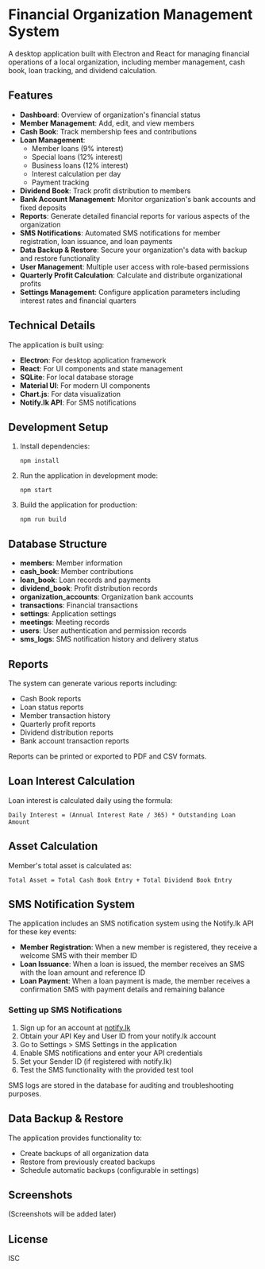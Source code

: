 # Financial Organization Management System

A desktop application built with Electron and React for managing financial operations of a local organization, including member management, cash book, loan tracking, and dividend calculation.

## Features

- **Dashboard**: Overview of organization's financial status
- **Member Management**: Add, edit, and view members
- **Cash Book**: Track membership fees and contributions
- **Loan Management**: 
  - Member loans (9% interest)
  - Special loans (12% interest)
  - Business loans (12% interest)
  - Interest calculation per day
  - Payment tracking
- **Dividend Book**: Track profit distribution to members
- **Bank Account Management**: Monitor organization's bank accounts and fixed deposits
- **Reports**: Generate detailed financial reports for various aspects of the organization
- **SMS Notifications**: Automated SMS notifications for member registration, loan issuance, and loan payments
- **Data Backup & Restore**: Secure your organization's data with backup and restore functionality
- **User Management**: Multiple user access with role-based permissions
- **Quarterly Profit Calculation**: Calculate and distribute organizational profits
- **Settings Management**: Configure application parameters including interest rates and financial quarters

## Technical Details

The application is built using:

- **Electron**: For desktop application framework
- **React**: For UI components and state management
- **SQLite**: For local database storage
- **Material UI**: For modern UI components
- **Chart.js**: For data visualization
- **Notify.lk API**: For SMS notifications

## Development Setup

1. Install dependencies:
   ```
   npm install
   ```

2. Run the application in development mode:
   ```
   npm start
   ```

3. Build the application for production:
   ```
   npm run build
   ```

## Database Structure

- **members**: Member information
- **cash_book**: Member contributions
- **loan_book**: Loan records and payments
- **dividend_book**: Profit distribution records
- **organization_accounts**: Organization bank accounts
- **transactions**: Financial transactions
- **settings**: Application settings
- **meetings**: Meeting records
- **users**: User authentication and permission records
- **sms_logs**: SMS notification history and delivery status

## Reports

The system can generate various reports including:
- Cash Book reports
- Loan status reports
- Member transaction history
- Quarterly profit reports
- Dividend distribution reports
- Bank account transaction reports

Reports can be printed or exported to PDF and CSV formats.

## Loan Interest Calculation

Loan interest is calculated daily using the formula:
```
Daily Interest = (Annual Interest Rate / 365) * Outstanding Loan Amount
```

## Asset Calculation

Member's total asset is calculated as:
```
Total Asset = Total Cash Book Entry + Total Dividend Book Entry
```

## SMS Notification System

The application includes an SMS notification system using the Notify.lk API for these key events:
- **Member Registration**: When a new member is registered, they receive a welcome SMS with their member ID
- **Loan Issuance**: When a loan is issued, the member receives an SMS with the loan amount and reference ID
- **Loan Payment**: When a loan payment is made, the member receives a confirmation SMS with payment details and remaining balance

### Setting up SMS Notifications

1. Sign up for an account at [notify.lk](https://www.notify.lk/)
2. Obtain your API Key and User ID from your notify.lk account
3. Go to Settings > SMS Settings in the application
4. Enable SMS notifications and enter your API credentials
5. Set your Sender ID (if registered with notify.lk)
6. Test the SMS functionality with the provided test tool

SMS logs are stored in the database for auditing and troubleshooting purposes.

## Data Backup & Restore

The application provides functionality to:
- Create backups of all organization data
- Restore from previously created backups
- Schedule automatic backups (configurable in settings)

## Screenshots

(Screenshots will be added later)

## License

ISC
